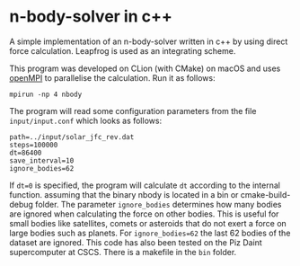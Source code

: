 # n-body-solver in c++

A simple implementation of an n-body-solver written in c++ by using direct force calculation. Leapfrog is used as an integrating scheme.

This program was developed on CLion (with CMake) on macOS and uses [openMPI](https://www.open-mpi.org) to parallelise the calculation.
Run it as follows:
```
mpirun -np 4 nbody
```
The program will read some configuration parameters from the file `input/input.conf` which looks as follows:
```
path=../input/solar_jfc_rev.dat
steps=100000
dt=86400
save_interval=10
ignore_bodies=62
```
If `dt=0` is specified, the program will calculate `dt` according to the internal function.
assuming that the binary nbody is located in a bin or cmake-build-debug folder.
The parameter `ignore_bodies` determines how many bodies are ignored when calculating the force on other bodies.
This is useful for small bodies like satellites, comets or asteroids that do not exert a force on large bodies such as planets.
For `ignore_bodies=62` the last 62 bodies of the dataset are ignored. 
This code has also been tested on the Piz Daint supercomputer at CSCS. There is a makefile in the `bin` folder.
